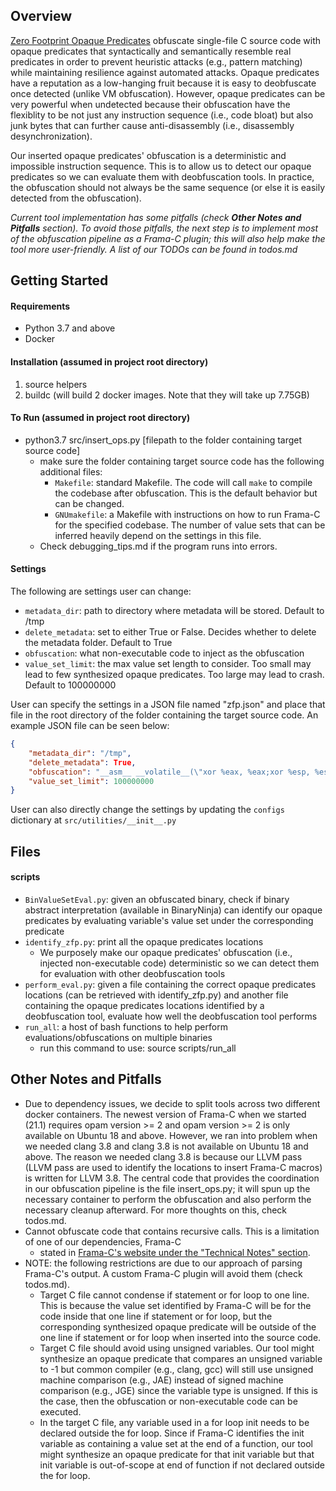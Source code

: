 ## Overview

[Zero Footprint Opaque Predicates](https://rdcu.be/cpnNf) obfuscate single-file C source code with opaque predicates that syntactically and semantically resemble real predicates in order to prevent heuristic attacks (e.g., pattern matching) while maintaining resilience against automated attacks. Opaque predicates have a reputation as a low-hanging fruit because it is easy to deobfuscate once detected (unlike VM obfuscation). However, opaque predicates can be very powerful when undetected because their obfuscation have the flexiblity to be not just any instruction sequence (i.e., code bloat) but also junk bytes that can further cause anti-disassembly (i.e., disassembly desynchronization).

Our inserted opaque predicates' obfuscation is a deterministic and impossible instruction sequence. This is to allow us to detect our opaque predicates so we can evaluate them with deobfuscation tools. In practice, the obfuscation should not always be the same sequence (or else it is easily detected from the obfuscation). 

_Current tool implementation has some pitfalls (check <b>Other Notes and Pitfalls</b> section). To avoid those pitfalls, the next step is to implement most of the obfuscation pipeline as a Frama-C plugin; this will also help make the tool more user-friendly. A list of our TODOs can be found in todos.md_

## Getting Started

#### Requirements
* Python 3.7 and above
* Docker 

#### Installation (assumed in project root directory)
1. source helpers
2. buildc (will build 2 docker images. Note that they will take up 7.75GB)

#### To Run (assumed in project root directory)
* python3.7 src/insert\_ops.py [filepath to the folder containing target source code]
  * make sure the folder containing target source code has the following additional files: 
    * `Makefile`: standard Makefile. The code will call `make` to compile the codebase after obfuscation. This is the default behavior but can be changed. 
    * `GNUmakefile`: a Makefile with instructions on how to run Frama-C for the specified codebase. The number of value sets that can be inferred heavily depend on the settings in this file.
  * Check debugging\_tips.md if the program runs into errors.

#### Settings
The following are settings user can change:
* `metadata_dir`: path to directory where metadata will be stored. Default to /tmp
* `delete_metadata`: set to either True or False. Decides whether to delete the metadata folder. Default to True
* `obfuscation`: what non-executable code to inject as the obfuscation
* `value_set_limit`: the max value set length to consider. Too small may lead to few synthesized opaque predicates. Too large may lead to crash. Default to 100000000

User can specify the settings in a JSON file named "zfp.json" and place that file in the root directory of the folder containing the target source code. An example JSON file can be seen below:
```json
{
    "metadata_dir": "/tmp",
    "delete_metadata": True,
    "obfuscation": "__asm__ __volatile__(\"xor %eax, %eax;xor %esp, %esp;xor %ebp, %ebp; add %eax, %esp;\");",
    "value_set_limit": 100000000
}
```

User can also directly change the settings by updating the `configs` dictionary  at `src/utilities/__init__.py`

## Files 

#### scripts
* `BinValueSetEval.py`: given an obfuscated binary, check if binary abstract interpretation (available in BinaryNinja) can identify our opaque predicates by evaluating variable's value set under the corresponding predicate
* `identify_zfp.py`: print all the opaque predicates locations
  * We purposely make our opaque predicates' obfuscation (i.e., injected non-executable code) deterministic so we can detect them for evaluation with other deobfuscation tools
* `perform_eval.py`: given a file containing the correct opaque predicates locations (can be retrieved with identify\_zfp.py) and another file containing the opaque predicates locations identified by a deobfuscation tool, evaluate how well the deobfuscation tool performs
* `run_all`: a host of bash functions to help perform evaluations/obfuscations on multiple binaries
  * run this command to use: source scripts/run\_all

## Other Notes and Pitfalls

* Due to dependency issues, we decide to split tools across two different docker containers. The newest version of Frama-C when we started (21.1) requires opam version >= 2 and opam version >= 2 is only available on Ubuntu 18 and above. However, we ran into problem when we needed clang 3.8 and clang 3.8 is not available on Ubuntu 18 and above. The reason we needed clang 3.8 is because our LLVM pass (LLVM pass are used to identify the locations to insert Frama-C macros) is written for LLVM 3.8. The central code that provides the coordination in our obfuscation pipeline is the file insert\_ops.py; it will spun up the necessary container to perform the obfuscation and also perform the necessary cleanup afterward. For more thoughts on this, check todos.md.
* Cannot obfuscate code that contains recursive calls. This is a limitation of one of our dependencies, Frama-C
  * stated in [Frama-C's website under the "Technical Notes" section](https://www.frama-c.com/fc-plugins/eva.html).
* NOTE: the following restrictions are due to our approach of parsing Frama-C's output. A custom Frama-C plugin will avoid them (check todos.md).
  * Target C file cannot condense if statement or for loop to one line. This is because the value set identified by Frama-C will be for the code inside that one line if statement or for loop, but the corresponding synthesized opaque predicate will be outside of the one line if statement or for loop when inserted into the source code.
  * Target C file should avoid using unsigned variables. Our tool might synthesize an opaque predicate that compares an unsigned variable to -1 but common compiler (e.g., clang, gcc) will still use unsigned machine comparison (e.g., JAE) instead of signed machine comparison (e.g., JGE) since the variable type is unsigned. If this is the case, then the obfuscation or non-executable code can be executed.
  * In the target C file, any variable used in a for loop init needs to be declared outside the for loop. Since if Frama-C identifies the init variable as containing a value set at the end of a function, our tool might synthesize an opaque predicate for that init variable but that init variable is out-of-scope at end of function if not declared outside the for loop.
